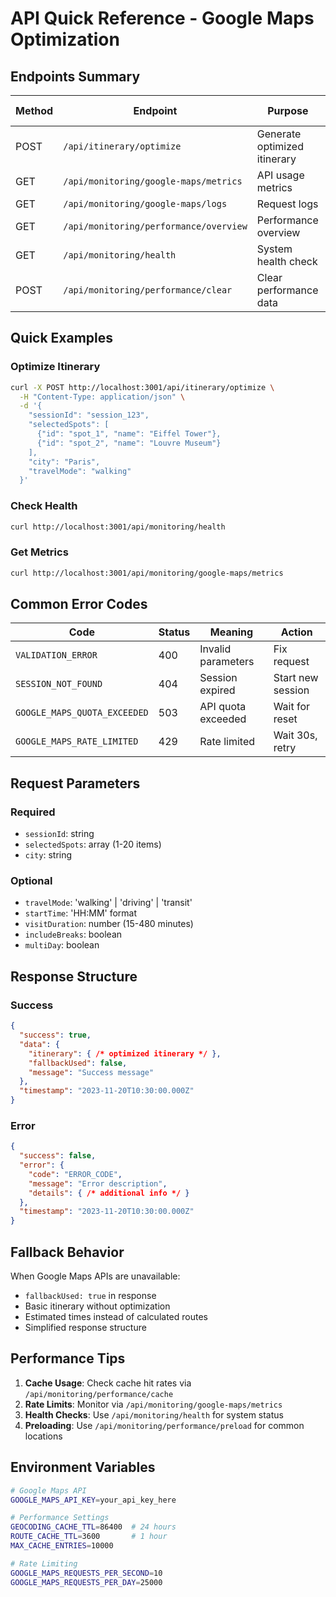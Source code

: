 # API Quick Reference - Google Maps Optimization

## Endpoints Summary

| Method | Endpoint | Purpose | Auth Required |
|--------|----------|---------|---------------|
| POST | `/api/itinerary/optimize` | Generate optimized itinerary | Session ID |
| GET | `/api/monitoring/google-maps/metrics` | API usage metrics | No |
| GET | `/api/monitoring/google-maps/logs` | Request logs | No |
| GET | `/api/monitoring/performance/overview` | Performance overview | No |
| GET | `/api/monitoring/health` | System health check | No |
| POST | `/api/monitoring/performance/clear` | Clear performance data | No |

## Quick Examples

### Optimize Itinerary
```bash
curl -X POST http://localhost:3001/api/itinerary/optimize \
  -H "Content-Type: application/json" \
  -d '{
    "sessionId": "session_123",
    "selectedSpots": [
      {"id": "spot_1", "name": "Eiffel Tower"},
      {"id": "spot_2", "name": "Louvre Museum"}
    ],
    "city": "Paris",
    "travelMode": "walking"
  }'
```

### Check Health
```bash
curl http://localhost:3001/api/monitoring/health
```

### Get Metrics
```bash
curl http://localhost:3001/api/monitoring/google-maps/metrics
```

## Common Error Codes

| Code | Status | Meaning | Action |
|------|--------|---------|--------|
| `VALIDATION_ERROR` | 400 | Invalid parameters | Fix request |
| `SESSION_NOT_FOUND` | 404 | Session expired | Start new session |
| `GOOGLE_MAPS_QUOTA_EXCEEDED` | 503 | API quota exceeded | Wait for reset |
| `GOOGLE_MAPS_RATE_LIMITED` | 429 | Rate limited | Wait 30s, retry |

## Request Parameters

### Required
- `sessionId`: string
- `selectedSpots`: array (1-20 items)
- `city`: string

### Optional
- `travelMode`: 'walking' | 'driving' | 'transit'
- `startTime`: 'HH:MM' format
- `visitDuration`: number (15-480 minutes)
- `includeBreaks`: boolean
- `multiDay`: boolean

## Response Structure

### Success
```json
{
  "success": true,
  "data": {
    "itinerary": { /* optimized itinerary */ },
    "fallbackUsed": false,
    "message": "Success message"
  },
  "timestamp": "2023-11-20T10:30:00.000Z"
}
```

### Error
```json
{
  "success": false,
  "error": {
    "code": "ERROR_CODE",
    "message": "Error description",
    "details": { /* additional info */ }
  },
  "timestamp": "2023-11-20T10:30:00.000Z"
}
```

## Fallback Behavior

When Google Maps APIs are unavailable:
- `fallbackUsed: true` in response
- Basic itinerary without optimization
- Estimated times instead of calculated routes
- Simplified response structure

## Performance Tips

1. **Cache Usage**: Check cache hit rates via `/api/monitoring/performance/cache`
2. **Rate Limits**: Monitor via `/api/monitoring/google-maps/metrics`
3. **Health Checks**: Use `/api/monitoring/health` for system status
4. **Preloading**: Use `/api/monitoring/performance/preload` for common locations

## Environment Variables

```bash
# Google Maps API
GOOGLE_MAPS_API_KEY=your_api_key_here

# Performance Settings
GEOCODING_CACHE_TTL=86400  # 24 hours
ROUTE_CACHE_TTL=3600       # 1 hour
MAX_CACHE_ENTRIES=10000

# Rate Limiting
GOOGLE_MAPS_REQUESTS_PER_SECOND=10
GOOGLE_MAPS_REQUESTS_PER_DAY=25000
```